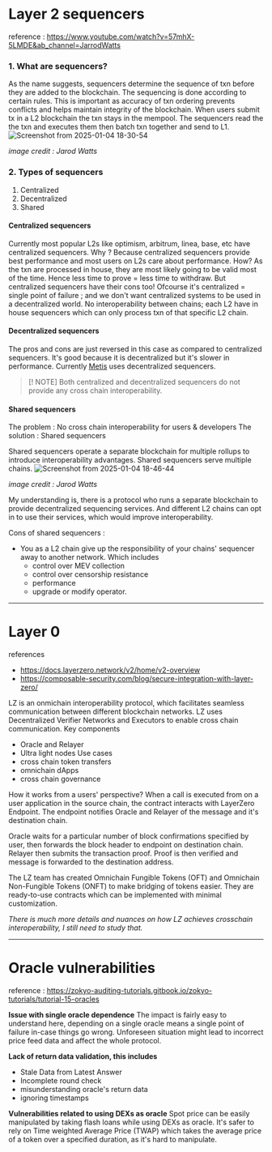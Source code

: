 # Layer 2 sequencers

reference : https://www.youtube.com/watch?v=57mhX-5LMDE&ab_channel=JarrodWatts

### 1. What are sequencers?
As the name suggests, sequencers determine the sequence of txn before they are added to the blockchain. The sequencing is done according to certain rules. This is important as accuracy of txn ordering prevents conflicts and helps maintain integrity of the blockchain. When users submit tx in a L2 blockchain the txn stays in the mempool. The sequencers read the the txn and executes them then batch txn together and send to L1. 
![Screenshot from 2025-01-04 18-30-54](https://github.com/user-attachments/assets/48b9cf3c-8eaa-4778-ac96-46fe9fac9ca7)

*image credit : Jarod Watts*
### 2. Types of sequencers
1. Centralized 
2. Decentralized
3. Shared

#### Centralized sequencers
Currently most popular L2s like optimism, arbitrum, linea, base, etc have centralized sequencers. 
Why ? 
Because centralized sequencers provide best performance and most users on L2s care about performance. 
How?
As the txn are processed in house, they are most likely going to be valid most of the time. Hence less time to prove = less time to withdraw.
But centralized sequencers have their cons too!
Ofcourse it's centralized = single point of failure ; and we don't want centralized systems to be used in a decentralized world.
No interoperability between chains; each L2 have in house sequencers which can only process txn of that specific L2 chain.

#### Decentralized sequencers
The pros and cons are just reversed in this case as compared to centralized sequencers. It's good because it is decentralized but it's slower in performance. Currently [Metis](https://www.metis.io/) uses decentralized sequencers.

> [! NOTE]
> Both centralized and decentralized sequencers do not provide any cross chain interoperability.


#### Shared sequencers
The problem : No cross chain interoperability for users & developers
The solution : Shared sequencers

Shared sequencers operate a separate blockchain for multiple rollups to introduce interoperability advantages. Shared sequencers serve multiple chains.
![Screenshot from 2025-01-04 18-46-44](https://github.com/user-attachments/assets/13415505-10e4-4ce0-8c19-7c9d50cf948d)

*image credit : Jarod Watts*

My understanding is, there is a protocol who runs a separate blockchain to provide decentralized sequencing services. And different L2 chains can opt in to use their services, which would improve interoperability.

Cons of shared sequencers :
- You as a L2 chain give up the responsibility of your chains' sequencer away to another network. Which includes
	- control over MEV collection
	- control over censorship resistance
	- performance
	- upgrade or modify operator.


---
# Layer 0 

references
- https://docs.layerzero.network/v2/home/v2-overview
- https://composable-security.com/blog/secure-integration-with-layer-zero/

LZ is an onmichain interoperability protocol, which facilitates seamless communication between different blockchain networks. LZ uses Decentralized Verifier Networks and Executors to enable cross chain communication. 
Key components
- Oracle and Relayer
- Ultra light nodes
Use cases
- cross chain token transfers
- omnichain dApps
- cross chain governance

How it works from a users' perspective?
When a call is executed from on a user application in the source chain, the contract interacts with LayerZero Endpoint. The endpoint notifies Oracle and Relayer of the message and it's destination chain. 

Oracle waits for a particular number of block confirmations specified by user, then forwards the block header to endpoint on destination chain. Relayer then submits the transaction proof. Proof is then verified and message is forwarded to the destination address. 

The LZ team has created Omnichain Fungible Tokens (OFT) and Omnichain Non-Fungible Tokens (ONFT) to make bridging of tokens easier. They are ready-to-use contracts which can be implemented with minimal customization. 

*There is much more details and nuances on how LZ achieves crosschain interoperability, I still need to study that.* 


---
# Oracle vulnerabilities

reference : https://zokyo-auditing-tutorials.gitbook.io/zokyo-tutorials/tutorial-15-oracles

**Issue with single oracle dependence**
The impact is fairly easy to understand here, depending on a single oracle means a single point of failure in-case things go wrong. Unforeseen situation might lead to incorrect price feed data and affect the whole protocol.

**Lack of return data validation, this includes**
- Stale Data from Latest Answer
- Incomplete round check
- misunderstanding oracle's return data
- ignoring timestamps

**Vulnerabilities related to using DEXs as oracle** 
Spot price can be easily manipulated by taking flash loans while using DEXs as oracle.
It's safer to rely on Time weighted Average Price (TWAP) which takes the average price of a token over a specified duration, as it's hard to manipulate.


